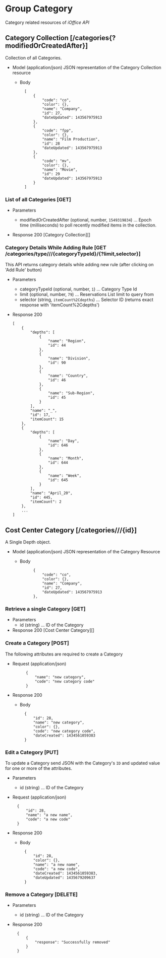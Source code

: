 # Group Category
Category related resources of *iOffice API*

## Category Collection [/categories{?modifiedOrCreatedAfter}]
Collection of all Categories.

+ Model (application/json)
    JSON representation of the Category Collection resource

    + Body
        
            [
                {
                    "code": "co",
                    "color": {},
                    "name": "Company",
                    "id": 27,
                    "dateUpdated": 143567975913
                },
                {
                    "code": "fpp",
                    "color": {},
                    "name": "Film Production",
                    "id": 28
                    "dateUpdated": 143567975913
                },
                {
                    "code": "mv",
                    "color": {},
                    "name": "Movie",
                    "id": 29
                    "dateUpdated": 143567975913
                } 
            ]

### List of all Categories [GET]

+ Parameters
    + modifiedOrCreatedAfter (optional, number, `1549319834`) ... Epoch time (milliseconds) to poll recently modified items in the collection.
    
+ Response 200
    [Category Collection][]

### Category Details While Adding Rule [GET /categories/type///{categoryTypeId}/{?limit,selector}]

This API returns category details while adding new rule (after clicking on 'Add Rule' button)

+ Parameters
    + categoryTypeId (optional, number, `1`) ... Category Type Id
    + limit (optional, number, `79`) ... Reservations List limit to query from
    + selector (string, `itemCount%2Cdepths`) ... Selector ID (returns exact response with 'itemCount%2Cdepths')

+ Response 200

      [
          {
              "depths": [
                  {
                      "name": "Region",
                      "id": 44
                  },
                  {
                      "name": "Division",
                      "id": 90
                  },
                  {
                      "name": "Country",
                      "id": 46
                  },
                  {
                      "name": "Sub-Region",
                      "id": 45
                  }
              ],
              "name": "_",
              "id": 17,
              "itemCount": 15
          },
          {
              "depths": [
                  {
                      "name": "Day",
                      "id": 646
                  },
                  {
                      "name": "Month",
                      "id": 644
                  },
                  {
                      "name": "Week",
                      "id": 645
                  }
              ],
              "name": "April_20",
              "id": 445,
              "itemCount": 2
          },        
          ...
      ]

## Cost Center Category [/categories///{id}]
A Single Depth object.

+ Model (application/json)
    JSON representation of the Category Resource

    + Body
    
                {
                    "code": "co",
                    "color": {},
                    "name": "Company",
                    "id": 27,
                    "dateUpdated": 143567975913
                },

### Retrieve a single Category [GET]
+ Parameters
    + id (string) ... ID of the Category
+ Response 200
    [Cost Center Category][]

### Create a Category [POST]
The following attributes are required to create a Category

+ Request (application/json)

            {
                "name": "new category",
                "code": "new category code"
            }

+ Response 200
    + Body

            {
                "id": 28,
                "name": "new category",
                "color": {},
                "code": "new category code",
                "dateCreated": 1434561059383
            }

### Edit a Category [PUT]
To update a Category send JSON with the Category's `ID` and updated value for one or more of the attributes.

+ Parameters
    + id (string) ... ID of the Category

+ Request (application/json)

        {
            "id": 28,
            "name": "a new name",
            "code": "a new code"
        }

+ Response 200
    + Body

            { 
                "id": 28,
                "color": {},
                "name": "a new name",
                "code": "a new code",
                "dateCreated": 1434561059383,
                "dateUpdated": 1435679209637
            }

### Remove a Category [DELETE]
+ Parameters
    + id (string) ... ID of the Category
+ Response 200

        {
            {
                "response": "Successfully removed"
            }
        }


